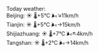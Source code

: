Today weather:  
Beijing: ☀️   🌡️+5°C 🌬️↘11km/h  
Tianjin: ☀️   🌡️+5°C 🌬️→15km/h  
Shijiazhuang: ☀️   🌡️+7°C 🌬️↖4km/h  
Tangshan: ☀️   🌡️+2°C 🌬️→14km/h  
